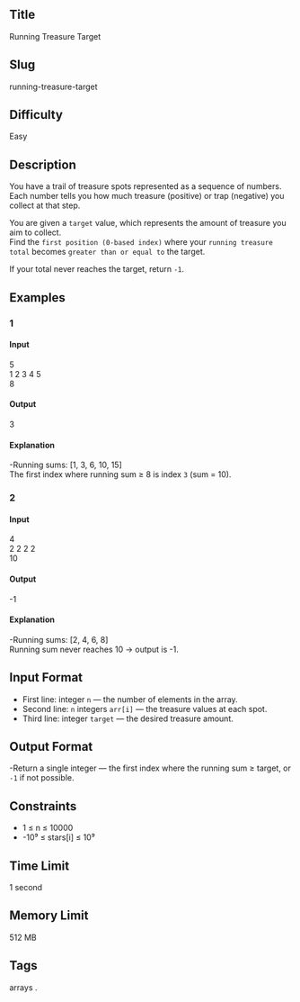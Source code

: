 ## Title

Running Treasure Target  


## Slug

running-treasure-target  


## Difficulty

Easy

## Description


You have a trail of treasure spots represented as a sequence of numbers.  
Each number tells you how much treasure (positive) or trap (negative) you collect at that step.  

You are given a `target` value, which represents the amount of treasure you aim to collect.  
Find the `first position (0-based index)` where your `running treasure total` becomes `greater than or equal to` the target.  

If your total never reaches the target, return `-1`.  
 


## Examples

### 1

#### Input

5  
1 2 3 4 5  
8 

#### Output
3

#### Explanation


-Running sums: [1, 3, 6, 10, 15]  
The first index where running sum ≥ 8 is index `3` (sum = 10).  


### 2

#### Input

4  
2 2 2 2  
10 

#### Output

-1

#### Explanation

-Running sums: [2, 4, 6, 8]  
Running sum never reaches 10 → output is -1.  


## Input Format  

- First line: integer `n` — the number of elements in the array.  
- Second line: `n` integers `arr[i]` — the treasure values at each spot.  
- Third line: integer `target` — the desired treasure amount.   

## Output Format  

-Return a single integer — the first index where the running sum ≥ target, or `-1` if not possible.  
  




## Constraints  

- 1 ≤ n ≤ 10000 
- -10⁹ ≤ stars[i] ≤ 10⁹   

## Time Limit

1 second

## Memory Limit

512 MB

## Tags

arrays . 
